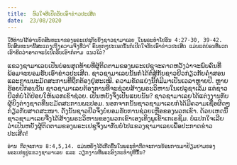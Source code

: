 ```yaml
---
title:  ຫົວໃຈທີເປີດຮັບເອົາຂ່າວປະເສີດ
date:  23/08/2020
---
```


`ໃຫ້ທ່ານໄດ້ອ່ານບົດສົນທະນາຂອງພຣະເຢຊູກັບຍິງຊາວຊາມາເລຍ ໃນພຣະທຳໂຢຮັນ 4:27-30, 39-42. ບົດສົນທະນານີ້ສະແດງເຖິງຄວາມຈິງທີ່ວ່າ ຄົນທຸກໆປະເພດນັ້ນກໍເປີດໃຈຮັບເອົາຂ່າວປະເສີດ ແມ່ນແຕ່ບ່ອນທີ່ພວກເຮົາຄິດວ່າອາດຈະບໍ່ເປີດຮັບເອົາກໍ່ຕາມ ແນວໃດ?`

ແຂວງຊາມາເລຍເປັນບ່ອນສຸດທ້າຍທີ່ຜູ້ຕິດຕາມຂອງພຣະເຢຊູຈະຄາດຫວັງວ່າຈະພົບຄົນທີ່ພ້ອມຈະຍອມຮັບເອົາຂ່າວປະເສີດ. ຊາວຊາມາເລຍນັ້ນກໍໄດ້ຕໍ່ສູ້ກັບຊາວຢິວກ່ຽວກັບຄຳສອນແລະການນະມັດສະການທີ່ຖືກຕ້ອງຢູ່ສະເໝີ. ຄວາມຂັດແຍ່ງນີ້ກໍມີມາເປັນເວລາຫຼາຍປີ. ຫຼາຍຮ້ອຍປີກ່ອນນັ້ນ ຊາວຊາມາເລຍຕ້ອງການທີ່ຈະຊ່ວຍສ້າງພຣະວິຫານໃນເຢລູຊາເລັມ ແຕ່ຊາວຢິວກໍບໍ່ໄດ້ປ່ອຍໃຫ້ພວກເຂົາຊ່ວຍ. ເປັນຫຍັງຈຶ່ງເປັນແບບນັ້ນ? ຊາວຊາມາເລຍໄດ້ແຕ່ງງານກັບຜູ້ຍິງຕ່າງຊາດທີ່ນະມັດສະການພະປອມ. ນອກຈາກນັ້ນຊາວຊາມາເລຍກໍໄດ້ມີຄວາມເຊື່ອຜິດໆກ່ຽວກັບສາດສະໜາ. ດັ່ງນັ້ນຊາວຢິວຈຶ່ງບໍ່ຍອມຮັບການຊ່ວຍເຫຼືອຂອງພວກເຂົາ. ດ້ວຍເຫດນີ້ ຊາວຊາມາເລຍຈື່ງໄດ້ສ້າງພຣະວິຫານຂອງພວກເຂົາເອງເທິງພູເຂົາເກເຣຊິມ. ບໍ່ແປກໃຈເລີຍວ່າເປັນຫຍັງຜູ້ຕິດຕາມຂອງພຣະເຢຊູຈຶ່ງພາກັນບໍ່ໄປແຂວງຊາມາເລຍເພື່ອປະກາດຂ່າວປະເສີດ!

`ອ່ານ ກິດຈະການ 8:4,5,14. ແມ່ນຫຍັງໄດ້ເກີດຂຶ້ນໃນພຣະທຳກິດຈະການຍ້ອນການມາຢ້ຽມຢາມຂອງພຣະເຢຊູຢູ່ແຂວງຊາມາເລຍ ແລະ ວຽກງານທີ່ພຣະອົງກະທຳຢູ່ທີ່ນັ້ນ?`